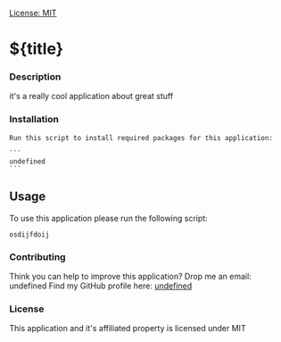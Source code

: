 [License: MIT](https://img.shields.io/badge/license-MIT-green)
  # ${title}
  
  
  
  ### Description
  it's a really cool application about great stuff
  
  ### Installation
    Run this script to install required packages for this application:
    
    ```
    undefined
    ```
  
  ## Usage
  
  To use this application please run the following script:
  
  ```
  osdijfdoij
  ```

  

  ### Contributing
Think you can help to improve this application? Drop me an email: undefined
Find my GitHub profile here: [undefined](https://github.com/undefined)

  ### License
  This application and it's affiliated property is licensed under MIT
  